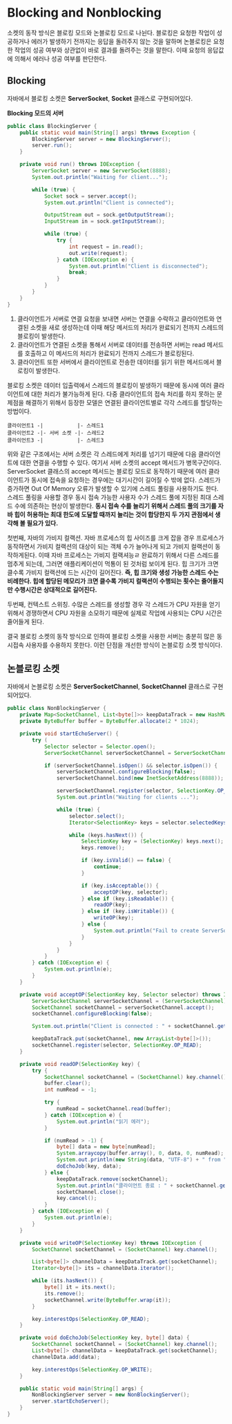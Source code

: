 # Blocking and Nonblocking
소켓의 동작 방식은 블로킹 모드와 논블로킹 모드로 나뉜다. 블로킹은 요청한 작업이 성공하거나 에러가 발생하기 전까지는 응답을 돌려주지 않는 것을 말하며 논블로킹은 요청한 작업의 성공 여부와 상관없이 바로 결과를 돌려주는 것을 말한다. 이때 요청의 응답값에 의해서 에러나 성공 여부를 판단한다.

## Blocking
자바에서 블로킹 소켓은 **ServerSocket**, **Socket** 클래스로 구현되어있다.

**Blocking 모드의 서버**
```java
public class BlockingServer {
    public static void main(String[] args) throws Exception {
        BlockingServer server = new BlockingServer();
        server.run();
    }

    private void run() throws IOException {
        ServerSocket server = new ServerSocket(8888);
        System.out.println("Waiting for client...");

        while (true) {
            Socket sock = server.accept();
            System.out.println("Client is connected");

            OutputStream out = sock.getOutputStream();
            InputStream in = sock.getInputStream();

            while (true) {
                try {
                    int request = in.read();
                    out.write(request);
                } catch (IOException e) {
                    System.out.println("Client is disconnected");
                    break;
                }
            }
        }
    }
}
```
1. 클라이언트가 서버로 연결 요청을 보내면 서버는 연결을 수락하고 클라이언트와 연결된 소켓을 새로 생성하는데 이때 해당 메서드의 처리가 완료되기 전까지 스레드의 블로킹이 발생한다.
2. 클라이언트가 연결된 소켓을 통해서 서버로 데이터를 전송하면 서버는 read 메서드를 호출하고 이 메서드의 처리가 완료되기 전까지 스레드가 블로킹된다.
3. 클라이언트 또한 서버에서 클라이언트로 전송한 데이터를 읽기 위한 메서드에서 블로킹이 발생한다.

블로킹 소켓은 데이터 입출력에서 스레드의 블로킹이 발생하기 때문에 동시에 여러 클라이언트에 대한 처리가 불가능하게 된다. 다중 클라이언트의 접속 처리를 하지 못하는 문제점을 해결하기 위해서 등장한 모델은 연결된 클라이언트별로 각각 스레드를 할당하는 방법이다. 

```
클라이언트1 -|           |- 스레드1
클라이언트2 -|- 서버 소켓 -|- 스레드2
클라이언트3 -|           |- 스레드3
```

위와 같은 구조에서는 서버 소켓은 각 스레드에게 처리를 넘기기 때문에 다음 클라이언트에 대한 연결을 수행할 수 있다. 여기서 서버 소켓의 accept 메서드가 병목구간이다. ServerSocket 클래스의 accept 메서드는 블로킹 모드로 동작하기 때문에 여러 클라이언트가 동시에 접속을 요청하는 경우에는 대기시간이 길어질 수 밖에 없다. 스레드가 증가하면 Out Of Memory 오류가 발생할 수 있기에 스레드 풀링을 사용하기도 한다. 스레드 풀링을 사용할 경우 동시 접속 가능한 사용자 수가 스레드 풀에 지정된 최대 스레드 수에 의존하는 현상이 발생한다. **동시 접속 수를 늘리기 위해서 스레드 풀의 크기를 자바 힙이 허용하는 최대 한도에 도달할 때까지 늘리는 것이 합당한지 두 가지 관점에서 생각해 볼 필요가 있다.**

첫번째, 자바의 가비지 컬랙션. 자바 프로세스의 힙 사이즈를 크게 잡을 경우 프로세스가 동작하면서 가비지 컬랙션의 대상이 되는 객체 수가 늘어나게 되고 가비지 컬랙션이 동작하게된다. 이때 자바 프로세스는 가비지 컬랙셔능ㄹ 완료하기 위해서 다른 스레드를 멈추게 되는데, 그러면 애플리케이션이 먹통이 된 것처럼 보이게 된다. 힙 크기가 크면 클수록 가비지 컬랙션에 드는 시간이 길어진다. **즉, 힙 크기와 생성 가능한 스레드 수는 비례한다. 힙에 할당된 메모리가 크면 클수록 가비지 컬랙션이 수행되는 횟수는 줄어들지만 수행시간은 상대적으로 길어진다.**

두번째, 컨텍스트 스위칭. 수많은 스레드를 생성할 경우 각 스레드가 CPU 자원을 얻기 위해서 경쟁하면서 CPU 자원을 소모하기 때문에 실제로 작업에 사용되는 CPU 시간은 줄어들게 된다.

결국 블로킹 소켓의 동작 방식으로 인하여 블로킹 소켓을 사용한 서버는 충분히 많은 동시접속 사용자를 수용하지 못한다. 이런 단점을 개선한 방식이 논블로킹  소켓 방식이다.

## 논블로킹 소켓
자바에서 논블로킹 소켓은 **ServerSocketChannel**, **SocketChannel** 클래스로 구현되어있다.
```java
public class NonBlockingServer {
    private Map<SocketChannel, List<byte[]>> keepDataTrack = new HashMap<>();
    private ByteBuffer buffer = ByteBuffer.allocate(2 * 1024);

    private void startEchoServer() {
        try (
            Selector selector = Selector.open();
            ServerSocketChannel serverSocketChannel = ServerSocketChannel.open() ) {

            if (serverSocketChannel.isOpen() && selector.isOpen()) {
                serverSocketChannel.configureBlocking(false);
                serverSocketChannel.bind(new InetSocketAddress(8888));

                serverSocketChannel.register(selector, SelectionKey.OP_ACCEPT);
                System.out.println("Waiting for clients ...");

                while (true) {
                    selector.select();
                    Iterator<SelectionKey> keys = selector.selectedKeys().iterator();

                    while (keys.hasNext()) {
                        SelectionKey key = (SelectionKey) keys.next();
                        keys.remove();

                        if (key.isValid() == false) {
                            continue;
                        }

                        if (key.isAcceptable()) {
                            acceptOP(key, selector);
                        } else if (key.isReadable()) {
                            readOP(key);
                        } else if (key.isWritable()) {
                            writeOP(key);
                        } else {
                            System.out.println("Fail to create ServerSocket");
                        }
                    }
                }
            }
        } catch (IOException e) {
            System.out.println(e);
        }
    }

    private void acceptOP(SelectionKey key, Selector selector) throws IOException {
        ServerSocketChannel serverSocketChannel = (ServerSocketChannel) key.channel();
        SocketChannel socketChannel = serverSocketChannel.accept();
        socketChannel.configureBlocking(false);

        System.out.println("Client is connected : " + socketChannel.getRemoteAddress());

        keepDataTrack.put(socketChannel, new ArrayList<byte[]>());
        socketChannel.register(selector, SelectionKey.OP_READ);
    }

    private void readOP(SelectionKey key) {
        try {
            SocketChannel socketChannel = (SocketChannel) key.channel();
            buffer.clear();
            int numRead = -1;

            try {
                numRead = socketChannel.read(buffer);
            } catch (IOException e) {
                System.out.println("읽기 에러");
            }

            if (numRead > -1) {
                byte[] data = new byte[numRead];
                System.arraycopy(buffer.array(), 0, data, 0, numRead);
                System.out.println(new String(data, "UTF-8") + " from " + socketChannel.getRemoteAddress());
                doEchoJob(key, data);
            } else {
                keepDataTrack.remove(socketChannel);
                System.out.println("클라이언트 종료 : " + socketChannel.getRemoteAddress());
                socketChannel.close();
                key.cancel();
            }
        } catch (IOException e) {
            System.out.println(e);
        }
    }

    private void writeOP(SelectionKey key) throws IOException {
        SocketChannel socketChannel = (SocketChannel) key.channel();

        List<byte[]> channelData = keepDataTrack.get(socketChannel);
        Iterator<byte[]> its = channelData.iterator();

        while (its.hasNext()) {
            byte[] it = its.next();
            its.remove();
            socketChannel.write(ByteBuffer.wrap(it));
        }

        key.interestOps(SelectionKey.OP_READ);
    }

    private void doEchoJob(SelectionKey key, byte[] data) {
        SocketChannel socketChannel = (SocketChannel) key.channel();
        List<byte[]> channelData = keepDataTrack.get(socketChannel);
        channelData.add(data);

        key.interestOps(SelectionKey.OP_WRITE);
    }

    public static void main(String[] args) {
        NonBlockingServer server = new NonBlockingServer();
        server.startEchoServer();
    }
}
```

